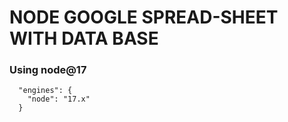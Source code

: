 # NODE GOOGLE SPREAD-SHEET WITH DATA BASE

### Using node@17

```
  "engines": {
    "node": "17.x"
  }
```
